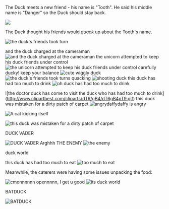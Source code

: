 <!--begin team ponies-->

<!--end team ponies-->
<!--begin team bunnies-->

<!--end team bunnies-->
<!--begin team tigers-->

<!--end team tigers-->
<!--begin team alpacas-->

<!--end team alpacas-->
<!--begin team ducks-->
The Duck meets a new friend - his name is "Tooth". He said his middle name is "Danger" so the Duck should stay back.

![](http://static.fjcdn.com/gifs/Cats+Sharks+Ducks+Roombas+and+Poop.+Something+for+everyone_dcd9da_4786329.gif) 

The Duck thought his friends would *quack* up about the Tooth's name. 

![the duck's friends took turn](http://www.millan.net/anims/gifs/ducks.gif)

and the duck charged at the cameraman
![and the duck charged at the cameraman](http://api.ning.com/files/H2SDFfWbZtYne87mirtni0pFGEuQ-83GGEMHq20fZWxlUCpqr7Sw0kHlYdlInGY5qzdw5hwC5R3-z7z7RS42cWM1KbJ4OLtm/xxxxxxxxxxxxxxxx.gif)
the unicorn attempted to keep his duck friends under control
![the unicorn attempted to keep his duck friends under control](http://media.giphy.com/media/yTF8GYHr0oLvy/giphy.gif)
carefully ducky! keep your balance
![cute wiggly duck](http://24.media.tumblr.com/881126acc46dfe11823fca09b33a84f6/tumblr_mwdpez2Fkp1r5hhjjo1_500.gif)
![the duck's friends took turns quacking](http://www.millan.net/anims/gifs/ducks.gif)
![shooting duck](http://www.somegif.com/gifs/13918672231954283923.GIF)
this duck has had too much to drink
![oh duck has had too much to drink](http://img1.wikia.nocookie.net/__cb20131014081207/degrassi/images/a/ac/Cute_duck.gif)

![the doctor duck has come to visit the duck who has had too much to drink]
(http://www.clipartbest.com/cliparts/dT6/gB4/dT6gB4pT9.gif)
this duck was mistaken for a dirty patch of carpet
![angrydaffy](http://mrwgifs.com/wp-content/uploads/2013/08/Daffy-Duck-Fires-a-Warning-Shot-In-Looney-Tunes-Gif.gif)daffy is angry

![A cat kicking itself](http://media3.giphy.com/media/yuqvIBjZNtSus/giphy.gif)

![this duck was mistaken for a dirty patch of carpet](http://a.gifb.in/092013/1378748336_vacuuming_a_duck.gif)

DUCK VADER

![DUCK VADER](http://3.bp.blogspot.com/-VF6QZLC7ckQ/UEjUaCVxbRI/AAAAAAAABzU/pTGIMmQ37Bg/s1600/weh.jpg)
Arghhh THE ENEMY
![the enemy](http://img.pandawhale.com/post-9764-Grumpy-Cat-clapping-gif-aim9.gif)

duck world

this duck has had too much to eat
![too much to eat](http://31.media.tumblr.com/81f41ff0de03694bcd3add82c4397ceb/tumblr_myr04c9Hf41sj1nado1_400.gif)

Meanwhile, the caterers were having some issues unpacking the food:

![cmonnnnnn opennnnn, I get u good](http://img.izismile.com/img/img4/20110929/1000/funny_animal_gif_animations_01.gif)
![its duck world](http://justcuteanimals.com/wp-content/uploads/2013/11/cute-animals-pictures-baby-ducks-ducklings-slide-animated-gif.gif)

BATDUCK

![BATDUCK](http://2fun2fun.com/wp-content/uploads/2013/06/400381_548383805220130_125744062_n.jpg)
<!--end team ducks-->
